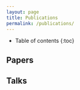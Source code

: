 ```yaml
---
layout: page
title: Publications
permalink: /publications/
---
```

* Table of contents
{:toc}

## Papers

## Talks
